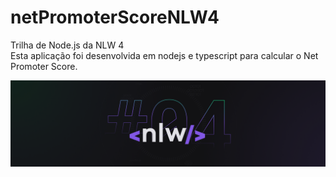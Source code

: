 # netPromoterScoreNLW4
Trilha de Node.js da NLW 4
</br> Esta aplicação foi desenvolvida em nodejs e typescript para calcular o Net Promoter Score.



![NLW#4](https://github.com/Daniel-Anjos/netPromoterScoreNLW4/blob/main/NLW04.png)

